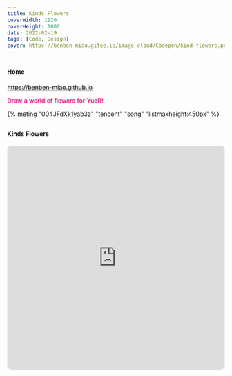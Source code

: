 ```yaml
---
title: Kinds Flowers
coverWidth: 1920
coverHeight: 1080
date: 2022-02-19
tags: [Code, Design]
cover: https://benben-miao.gitee.io/image-cloud/Codepen/kind-flowers.png
---
```


<!-- <div style="background-color: #eeeeee; width: 120px; padding:5px 20px; border-radius: 3px;">Read More</div> -->
<!-- more -->

## 
#### Home
<div class="card">
  <a href="https://benben-miao.github.io" style="text-shadow: 1px 1px 3px #888;">https://benben-miao.github.io</a>
  <p style="text-shadow: 1px 1px 3px #888; color: #ff0088;">Draw a world of flowers for YueR!</p>
</div>

{% meting "004JFdXk1yab3z" "tencent" "song" "listmaxheight:450px" %}

## 
#### Kinds Flowers
<div class="frame">
  <iframe frameborder="0" allowfullscreen mozallowfullscreen="true" webkitallowfullscreen="true" allow="fullscreen; autoplay; vr" 
  style="width: 100%; height: 520px; border-radius: 10px;" 
  src="https://benben-miao.gitee.io/beautiful-code/kind-flowers/dist/index.html">
  </iframe>
</div>